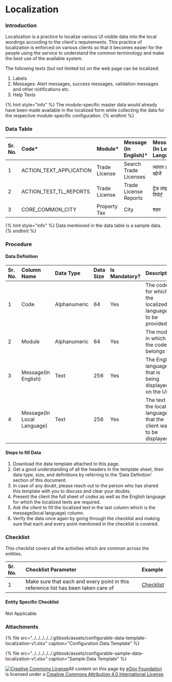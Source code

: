 # Localization

### Introduction

Localization is a practice to localize various UI visible data into the local wordings according to the client's requirements. This practice of localization is enforced on various clients so that it becomes easier for the people using the service to understand the common terminology and make the best use of the available system.

The following texts \(but not limited to\) on the web page can be localized:

1. Labels
2. Messages: Alert messages, success messages, validation messages and other notifications etc.
3. Help Texts

{% hint style="info" %}
The module-specific master data would already have been made available in the localized form while collecting the data for the respective module-specific configuration.
{% endhint %}

### Data Table

| Sr. No. | Code\* | Module\* | Message \(In English\)\* | Message \(In Local Language\)\* |
| :--- | :--- | :--- | :--- | :--- |
| 1 | ACTION\_TEXT\_APPLICATION | Trade License | Search Trade Licenses | व्यापार लाइसेंस खोजें |
| 2 | ACTION\_TEST\_TL\_REPORTS | Trade License | Trade License Reports | ट्रेड लाइसेंस रिपोर्ट |
| 3 | CORE\_COMMON\_CITY | Property Tax | City | शहर |

{% hint style="info" %}
Data mentioned in the data table is a sample data.
{% endhint %}

### Procedure

#### Data Definition

| Sr. No. | Column Name | Data Type | Data Size | Is Mandatory? | Description |
| :--- | :--- | :--- | :--- | :--- | :--- |
| 1 | Code | Alphanumeric | 64 | Yes | The code for which the localized language is to be provided |
| 2 | Module | Alphanumeric | 64 | Yes | The module in which the code belongs to |
| 3 | Message\(In English\) | Text | 256 | Yes | The English language that is being displayed on the UI |
| 4 | Message\(In Local Language\) | Text | 256 | Yes | The text in the local language that the client wants to be displayed |

#### Steps to fill Data

1. Download the data template attached to this page.
2. Get a good understanding of all the headers in the template sheet, their data type, size, and definitions by referring to the ‘Data Definition’ section of this document.
3. In case of any doubt, please reach out to the person who has shared this template with you to discuss and clear your doubts.
4. Present the client the full sheet of codes as well as the English language for which the localized texts are required.
5. Ask the client to fill the localized text in the last column which is the message\(local language\) column.
6. Verify the data once again by going through the checklist and making sure that each and every point mentioned in the checklist is covered.

### Checklist

This checklist covers all the activities which are common across the entities.

| Sr. No. | Checklist Parameter | Example |
| :--- | :--- | :--- |
| 1 | Make sure that each and every point in this reference list has been taken care of | [Checklist](../../module-setup/common-config/checklist.md) |

#### Entity Specific Checklist

Not Applicable

### Attachments

{% file src="../../../../../.gitbook/assets/configurable-data-template-localization-v1.xlsx" caption="Configuration Data Template" %}

{% file src="../../../../../.gitbook/assets/configurable-sample-data-localization-v1.xlsx" caption="Sample Data Template" %}



 [![Creative Commons License](https://i.creativecommons.org/l/by/4.0/80x15.png)​](http://creativecommons.org/licenses/by/4.0/)All content on this page by [eGov Foundation](https://egov.org.in/) is licensed under a [Creative Commons Attribution 4.0 International License](http://creativecommons.org/licenses/by/4.0/).

